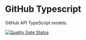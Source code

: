 # GitHub Typescript

GitHub API TypeScript models.

[![Quality Gate Status](https://sonarcloud.io/api/project_badges/measure?project=Memija_github-typescript&metric=alert_status)](https://sonarcloud.io/dashboard?id=Memija_github-typescript)
